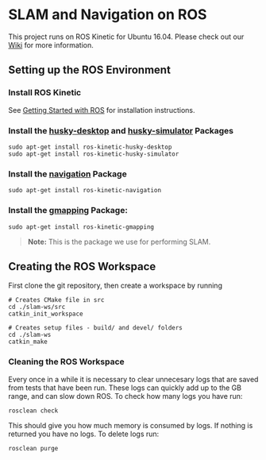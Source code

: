# SLAM and Navigation on ROS #

This project runs on ROS Kinetic for Ubuntu 16.04. Please check out our [Wiki](https://github.com/UTRA-ART/SLAM/wiki#getting-started-with-ros) for more information.

## Setting up the ROS Environment ##

### Install ROS Kinetic
See [Getting Started with ROS](https://github.com/UTRA-ART/SLAM/wiki#getting-started-with-ros) for installation instructions.

### Install the [husky-desktop]() and [husky-simulator]() Packages
```sudo apt-get update
sudo apt-get install ros-kinetic-husky-desktop
sudo apt-get install ros-kinetic-husky-simulator
```

### Install the [navigation](http://wiki.ros.org/navigation) Package
```
sudo apt-get install ros-kinetic-navigation
```

### Install the [gmapping](http://wiki.ros.org/gmapping) Package:
```
sudo apt-get install ros-kinetic-gmapping
```
> **Note:** This is the package we use for performing SLAM.

## Creating the ROS Workspace
First clone the git repository, then create a workspace by running
```
# Creates CMake file in src
cd ./slam-ws/src
catkin_init_workspace

# Creates setup files - build/ and devel/ folders
cd ./slam-ws
catkin_make
```

### Cleaning the ROS Workspace 
Every once in a while it is necessary to clear unnecesary logs that are saved from tests that have been run. These logs can quickly add up to the GB range, and can slow down ROS. To check how many logs you have run:

```
rosclean check
```

This should give you how much memory is consumed by logs. If nothing is returned you have no logs. 
To delete logs run:

```
rosclean purge
``` 
